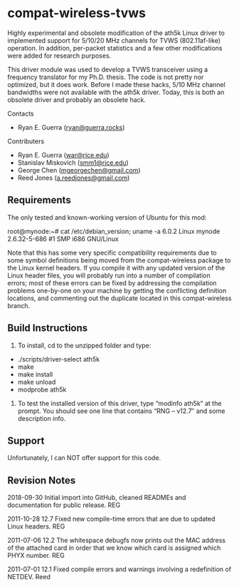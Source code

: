 # compat-wireless-tvws
Highly experimental and obsolete modification of the ath5k Linux driver to implemented support for 5/10/20 MHz channels for TVWS (802.11af-like) operation. In addition, per-packet statistics and a few other modifications were added for research purposes.

This driver module was used to develop a TVWS transceiver using a frequency translator for my Ph.D. thesis. The code is not pretty nor optimized, but it does work. Before I made these hacks, 5/10 MHz channel bandwidths were not available with the ath5k driver. Today, this is both an obsolete driver and probably an obsolete hack.

Contacts
- Ryan E. Guerra (ryan@guerra.rocks)

Contributers
- Ryan E. Guerra (war@rice.edu)
- Stanislav Miskovich (smm1@rice.edu)
- George Chen (mgeorgechen@gmail.com)
- Reed Jones (a.reedjones@gmail.com)

## Requirements
The only tested and known-working version of Ubuntu for this mod:

root@mynode:~# cat /etc/debian_version; uname -a 
6.0.2
Linux mynode 2.6.32-5-686 #1 SMP i686 GNU/Linux

Note that this has some very specific compatibility requirements due to some symbol definitions being moved from the compat-wireless package to the Linux kernel headers. If you compile it with any updated version of the Linux header files, you will probably run into a number of compilation errors; most of these errors can be fixed by addressing the compilation problems one-by-one on your machine by getting the conflicting definition locations, and commenting out the duplicate located in this compat-wireless branch.

## Build Instructions

1. To install, cd to the unzipped folder and type:
 - ./scripts/driver-select ath5k
 - make
 - make install
 - make unload
 - modprobe ath5k
1. To test the installed version of this driver, type “modinfo ath5k” at the prompt. You should see one line that contains “RNG – v12.7″ and some description info.

## Support
Unfortunately, I can NOT offer support for this code.

## Revision Notes

2018-09-30 Initial import into GitHub, cleaned READMEs and documentation for public release. REG

2011-10-28 12.7 Fixed new compile-time errors that are due to updated Linux headers. REG

2011-07-06 12.2 The whitespace debugfs now prints out the MAC address of the attached card in order that we know which card is assigned which PHYX number. REG

2011-07-01 12.1 Fixed compile errors and warnings involving a redefinition of NETDEV. Reed